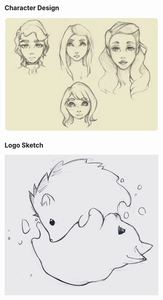 ## Character Design
![CharacterDesign](https://github.com/ChloeTrappedRabbit/GrumpyC4t/blob/master/ConceptArt/charactersConcept.png?raw=true
) <br>
## Logo Sketch
![CharacterDesign](https://github.com/ChloeTrappedRabbit/GrumpyC4t/blob/master/ConceptArt/LogoSketch.png?raw=true
) <br>